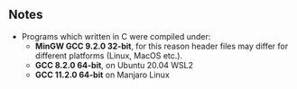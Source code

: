 ## Notes
- Programs which written in C were compiled under: 
   - **MinGW GCC 9.2.0 32-bit**, for this reason header files may differ for different platforms (Linux, MacOS etc.).
   - **GCC 8.2.0 64-bit**, on Ubuntu 20.04 WSL2
   - **GCC 11.2.0 64-bit** on Manjaro Linux
